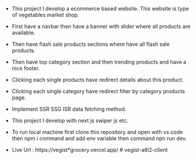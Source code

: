- This project I develop a ecommerce based website. This website is type of vegetables market shop.
- First have a navbar then have a banner with slider where all products are available.
- Then have flash sale products sections where have all flash sale products.
- Then have top category section and then trending products and have a nice footer.
- Clicking each single products have redirect details about this product.
- Clicking each single category have redirect filter by category products page.
- Implement SSR SSG ISR data fetching method.
- This project I develop with next js swiper js etc.

- To run local machine first clone this repository and open with vs code then npm i command and add env variable then command npn run dev.
- Live Url : https://vegist\*grocery.vercel.app/
#   v e g i s t - a 8 l 2 - c l i e n t  
 